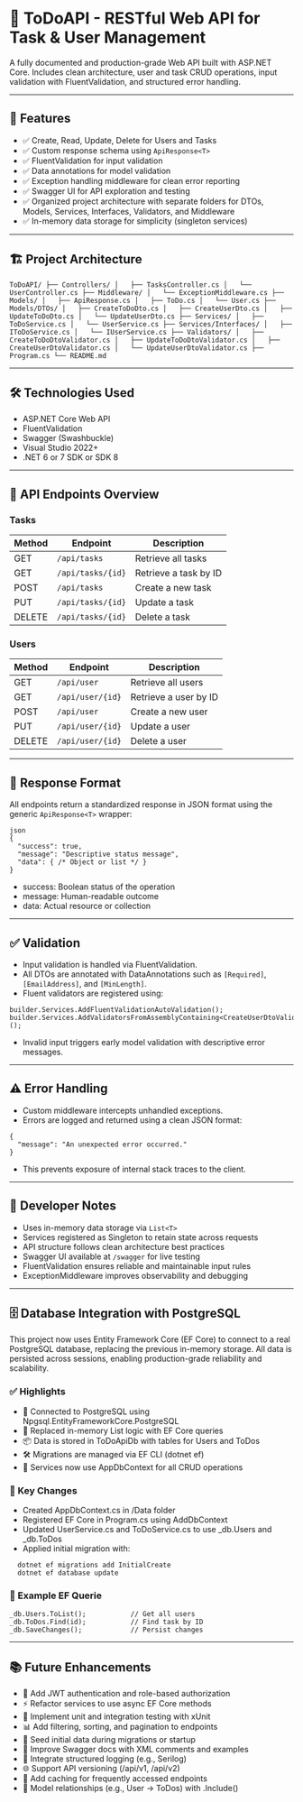 # 📝 ToDoAPI - RESTful Web API for Task & User Management

A fully documented and production-grade Web API built with ASP.NET Core. Includes clean architecture, user and task CRUD operations, input validation with FluentValidation, and structured error handling.

---

## 🚀 Features

- ✅ Create, Read, Update, Delete for Users and Tasks  
- ✅ Custom response schema using `ApiResponse<T>`  
- ✅ FluentValidation for input validation  
- ✅ Data annotations for model validation  
- ✅ Exception handling middleware for clean error reporting  
- ✅ Swagger UI for API exploration and testing  
- ✅ Organized project architecture with separate folders for DTOs, Models, Services, Interfaces, Validators, and Middleware  
- ✅ In-memory data storage for simplicity (singleton services)

---

## 🏗 Project Architecture
```ToDoAPI/ ├── Controllers/ │   ├── TasksController.cs │   └── UserController.cs ├── Middleware/ │   └── ExceptionMiddleware.cs ├── Models/ │   ├── ApiResponse.cs │   ├── ToDo.cs │   └── User.cs ├── Models/DTOs/ │   ├── CreateToDoDto.cs │   ├── CreateUserDto.cs │   ├── UpdateToDoDto.cs │   └── UpdateUserDto.cs ├── Services/ │   ├── ToDoService.cs │   └── UserService.cs ├── Services/Interfaces/ │   ├── IToDoService.cs │   └── IUserService.cs ├── Validators/ │   ├── CreateToDoDtoValidator.cs │   ├── UpdateToDoDtoValidator.cs │   ├── CreateUserDtoValidator.cs │   └── UpdateUserDtoValidator.cs ├── Program.cs └── README.md```

---

## 🛠 Technologies Used

- ASP.NET Core Web API  
- FluentValidation  
- Swagger (Swashbuckle)  
- Visual Studio 2022+  
- .NET 6 or 7 SDK or SDK 8  

---

## 🧪 API Endpoints Overview

### Tasks

| Method | Endpoint            | Description             |
|--------|---------------------|-------------------------|
| GET    | `/api/tasks`        | Retrieve all tasks      |
| GET    | `/api/tasks/{id}`   | Retrieve a task by ID   |
| POST   | `/api/tasks`        | Create a new task       |
| PUT    | `/api/tasks/{id}`   | Update a task           |
| DELETE | `/api/tasks/{id}`   | Delete a task           |

### Users

| Method | Endpoint            | Description             |
|--------|---------------------|-------------------------|
| GET    | `/api/user`         | Retrieve all users      |
| GET    | `/api/user/{id}`    | Retrieve a user by ID   |
| POST   | `/api/user`         | Create a new user       |
| PUT    | `/api/user/{id}`    | Update a user           |
| DELETE | `/api/user/{id}`    | Delete a user           |

---

## 🔐 Response Format

All endpoints return a standardized response in JSON format using the generic `ApiResponse<T>` wrapper:

```
json
{
  "success": true,
  "message": "Descriptive status message",
  "data": { /* Object or list */ }
}
```
- success: Boolean status of the operation
- message: Human-readable outcome
- data: Actual resource or collection

---

## ✅ Validation

- Input validation is handled via FluentValidation.
- All DTOs are annotated with DataAnnotations such as `[Required]`, `[EmailAddress]`, and `[MinLength]`.
- Fluent validators are registered using:

```
builder.Services.AddFluentValidationAutoValidation();
builder.Services.AddValidatorsFromAssemblyContaining<CreateUserDtoValidator>();
```
- Invalid input triggers early model validation with descriptive error messages.

---

## ⚠️ Error Handling

- Custom middleware intercepts unhandled exceptions.
- Errors are logged and returned using a clean JSON format:

```
{
  "message": "An unexpected error occurred."
}
```
- This prevents exposure of internal stack traces to the client.

---

## 🧰 Developer Notes

- Uses in-memory data storage via `List<T>`
- Services registered as Singleton to retain state across requests
- API structure follows clean architecture best practices
- Swagger UI available at `/swagger` for live testing
- FluentValidation ensures reliable and maintainable input rules
- ExceptionMiddleware improves observability and debugging

---

## 🗄️ Database Integration with PostgreSQL

This project now uses Entity Framework Core (EF Core) to connect to a real PostgreSQL database, replacing the previous in-memory storage. All data is persisted across sessions, enabling production-grade reliability and scalability.

### ✅ Highlights

- 🔗 Connected to PostgreSQL using Npgsql.EntityFrameworkCore.PostgreSQL
- 🧠 Replaced in-memory List<T> logic with EF Core queries
- 📦 Data is stored in ToDoApiDb with tables for Users and ToDos
- 🛠️ Migrations are managed via EF CLI (dotnet ef)
- 🔄 Services now use AppDbContext for all CRUD operations

### 📁 Key Changes

- Created AppDbContext.cs in /Data folder
- Registered EF Core in Program.cs using AddDbContext
- Updated UserService.cs and ToDoService.cs to use _db.Users and _db.ToDos
- Applied initial migration with:
```
  dotnet ef migrations add InitialCreate
  dotnet ef database update
```
### 🧪 Example EF Querie
```
_db.Users.ToList();           // Get all users
_db.ToDos.Find(id);           // Find task by ID
_db.SaveChanges();            // Persist changes
```
---

## 📚 Future Enhancements

- 🔐 Add JWT authentication and role-based authorization
- ⚡ Refactor services to use async EF Core methods
- 🧪 Implement unit and integration testing with xUnit
- 📊 Add filtering, sorting, and pagination to endpoints
- 🌱 Seed initial data during migrations or startup
- 📄 Improve Swagger docs with XML comments and examples
- 🧰 Integrate structured logging (e.g., Serilog)
- 🌐 Support API versioning (/api/v1, /api/v2)
- 🧠 Add caching for frequently accessed endpoints
- 🔗 Model relationships (e.g., User → ToDos) with .Include()




